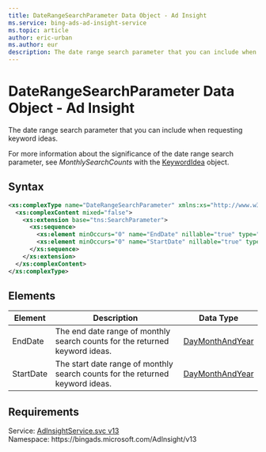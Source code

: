 ```yaml
---
title: DateRangeSearchParameter Data Object - Ad Insight
ms.service: bing-ads-ad-insight-service
ms.topic: article
author: eric-urban
ms.author: eur
description: The date range search parameter that you can include when requesting keyword ideas.
---
```

# DateRangeSearchParameter Data Object - Ad Insight
The date range search parameter that you can include when requesting keyword ideas.

For more information about the significance of the date range search parameter, see *MonthlySearchCounts* with the [KeywordIdea](keywordidea.md) object.

## Syntax
```xml
<xs:complexType name="DateRangeSearchParameter" xmlns:xs="http://www.w3.org/2001/XMLSchema">
  <xs:complexContent mixed="false">
    <xs:extension base="tns:SearchParameter">
      <xs:sequence>
        <xs:element minOccurs="0" name="EndDate" nillable="true" type="tns:DayMonthAndYear" />
        <xs:element minOccurs="0" name="StartDate" nillable="true" type="tns:DayMonthAndYear" />
      </xs:sequence>
    </xs:extension>
  </xs:complexContent>
</xs:complexType>
```

## <a name="elements"></a>Elements

|Element|Description|Data Type|
|-----------|---------------|-------------|
|<a name="enddate"></a>EndDate|The end date range of monthly search counts for the returned keyword ideas.|[DayMonthAndYear](daymonthandyear.md)|
|<a name="startdate"></a>StartDate|The start date range of monthly search counts for the returned keyword ideas.|[DayMonthAndYear](daymonthandyear.md)|

## Requirements
Service: [AdInsightService.svc v13](https://adinsight.api.bingads.microsoft.com/Api/Advertiser/AdInsight/v13/AdInsightService.svc)  
Namespace: https\://bingads.microsoft.com/AdInsight/v13  

